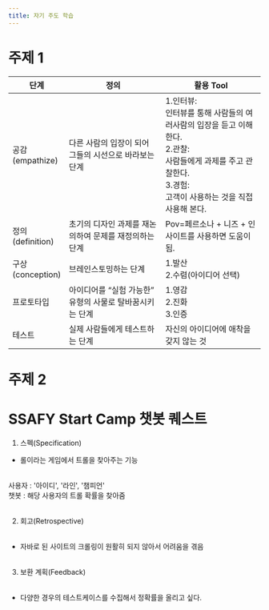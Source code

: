 ```yaml
---
title: 자기 주도 학습
---
```


# 주제 1

<table>
  <thead>
    <tr>
      <th>단계</th>
      <th>정의</th>
      <th>활용 Tool</th>
    </tr>
  </thead>
  <tbody>
    <tr>
      <td>공감<br>(empathize)</td>
      <td>다른 사람의 입장이 되어 그들의 시선으로 바라보는 단계</td>
      <td>1.인터뷰:<br>인터뷰를 통해 사람들의 여러사람의 입장을 듣고 이해한다.<br>2.관찰:<br>사람들에게 과제를 주고 관찰한다.
      <br>3.경험:<br>고객이 사용하는 것을 직접 사용해 본다.</td>
    </tr>
    <tr>
      <td>정의<br>(definition)</td>
      <td>초기의 디자인 과제를 재논의하여 문제를 재정의하는 단계</td>
      <td>Pov=페르소나 + 니즈 + 인사이트를 사용하면 도움이 됨.</td>
    </tr>
    <tr>
      <td>구상<br>(conception)</td>
      <td>브레인스토밍하는 단계</td>
      <td>1.발산<br>2.수렴(아이디어 선택)</td>
    </tr>
    <tr>
      <td>프로토타입</td>
      <td>아이디어를 “실험 가능한” 유형의 사물로 탈바꿈시키는 단계</td>
      <td>1.영감<br>2.진화<br>3.인증</td>
    </tr>
    <tr>
      <td>테스트</td>
      <td>실제 사람들에게 테스트하는 단계</td>
      <td> 자신의 아이디어에 애착을 갖지 않는 것</td>
    </tr>
  </tbody>
</table>

# 주제 2

# SSAFY Start Camp 챗봇 퀘스트

1. 스펙(Specification)<br>

- 롤이라는 게임에서 트롤을 찾아주는 기능<br><br>

사용자 : '아이디', '라인', '챔피언'<br>
챗봇 : 해당 사용자의 트롤 확률을 찾아줌<br><br>

2. 회고(Retrospective)<br><br>

- 자바로 된 사이트의 크롤링이 원활히 되지 않아서 어려움을 겪음<br><br>

3. 보환 계획(Feedback)<br><br>

- 다양한 경우의 테스트케이스를 수집해서 정확률을 올리고 싶다.


